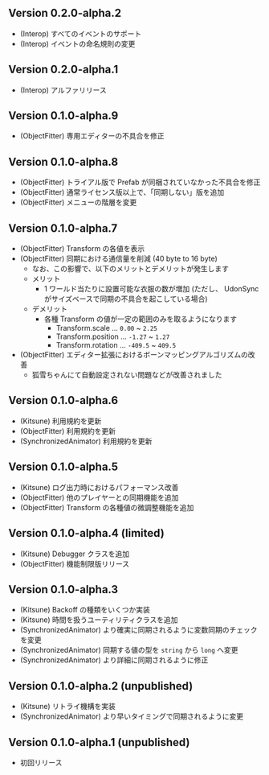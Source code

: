 ## Version 0.2.0-alpha.2

-   (Interop) すべてのイベントのサポート
-   (Interop) イベントの命名規則の変更

## Version 0.2.0-alpha.1

-   (Interop) アルファリリース

## Version 0.1.0-alpha.9

-   (ObjectFitter) 専用エディターの不具合を修正

## Version 0.1.0-alpha.8

-   (ObjectFitter) トライアル版で Prefab が同梱されていなかった不具合を修正
-   (ObjectFitter) 通常ライセンス版以上で、「同期しない」版を追加
-   (ObjectFitter) メニューの階層を変更

## Version 0.1.0-alpha.7

-   (ObjectFitter) Transform の各値を表示
-   (ObjectFitter) 同期における通信量を削減 (40 byte to 16 byte)
    -   なお、この影響で、以下のメリットとデメリットが発生します
    -   メリット
        -   1 ワールド当たりに設置可能な衣服の数が増加 (ただし、 UdonSync がサイズベースで同期の不具合を起こしている場合)
    -   デメリット
        -   各種 Transform の値が一定の範囲のみを取るようになります
            -   Transform.scale ... `0.00` ~ `2.25`
            -   Transform.position ... `-1.27` ~ `1.27`
            -   Transform.rotation ... `-409.5` ~ `409.5`
-   (ObjectFitter) エディター拡張におけるボーンマッピングアルゴリズムの改善
    -   狐雪ちゃんにて自動設定されない問題などが改善されました

## Version 0.1.0-alpha.6

-   (Kitsune) 利用規約を更新
-   (ObjectFitter) 利用規約を更新
-   (SynchronizedAnimator) 利用規約を更新

## Version 0.1.0-alpha.5

-   (Kitsune) ログ出力時におけるパフォーマンス改善
-   (ObjectFitter) 他のプレイヤーとの同期機能を追加
-   (ObjectFitter) Transform の各種値の微調整機能を追加

## Version 0.1.0-alpha.4 (limited)

-   (Kitsune) Debugger クラスを追加
-   (ObjectFitter) 機能制限版リリース

## Version 0.1.0-alpha.3

-   (Kitsune) Backoff の種類をいくつか実装
-   (Kitsune) 時間を扱うユーティリティクラスを追加
-   (SynchronizedAnimator) より確実に同期されるように変数同期のチェックを変更
-   (SynchronizedAnimator) 同期する値の型を `string` から `long` へ変更
-   (SynchronizedAnimator) より詳細に同期されるように修正

## Version 0.1.0-alpha.2 (unpublished)

-   (Kitsune) リトライ機構を実装
-   (SynchronizedAnimator) より早いタイミングで同期されるように変更

## Version 0.1.0-alpha.1 (unpublished)

-   初回リリース
